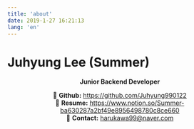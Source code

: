 ```yaml
---
title: 'about'
date: 2019-1-27 16:21:13
lang: 'en'
---
```


# Juhyung Lee (Summer)

<div align="center">

**Junior Backend Developer**

🌱 **Github:** https://github.com/Juhyung990122<br>
🌱 **Resume:** https://www.notion.so/Summer-ba630287a2bf49e8956498780c8ce660<br>
🌱 **Contact:** harukawa99@naver.com

</div>
